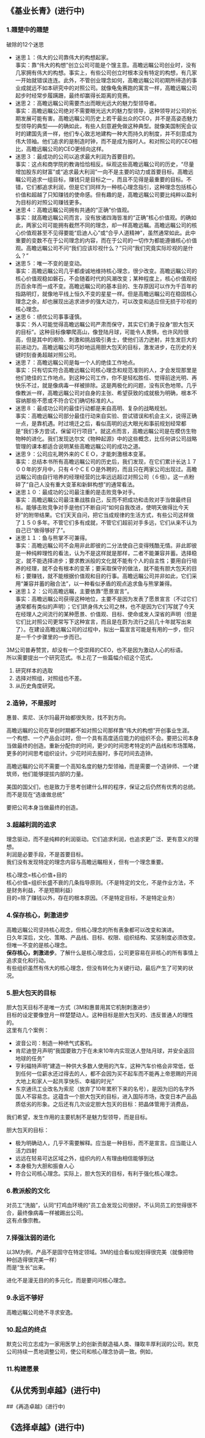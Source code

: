 
## 《基业长青》(进行中)
### 1.翘楚中的翘楚
破除的12个迷思
- 迷思１：伟大的公司靠伟大的构想起家。  
事实：靠“伟大的构想”创立公司可能是个馊主意。高瞻远瞩公司创业时，没有几家拥有伟大的构想。事实上，有些公司创立时根本没有特定的构想，有几家一开始就错误连连。此外，不管创业理念如何，高瞻远瞩公司初期所缔造的事业成就远不如本研究中的对照公司。就像龟兔赛跑的寓言一样，高瞻远瞩公司起步时经常步履蹒跚，最终却赢得长距离的竞赛。  
- 迷思２：高瞻远瞩公司需要杰出而眼光远大的魅力型领导者。  
事实：高瞻远瞩公司绝对不需要眼光远大的魅力型领导，这种领导对公司的长期发展可能有害。高瞻远瞩公司历史上若干最出众的CEO，并不是高姿态魅力型领导的典型——的确如此，有些人刻意避免做这种典型。就像美国制宪会议时的建国先贤一样，他们专心致志地建构一种大而持久的制度，并不刻意成为伟大领袖。他们追求的是制造时钟，而不是成为报时人。和对照公司的CEO相比，高瞻远瞩公司的CEO更倾向这样。
- 迷思３：最成功的公司以追求最大利润为首要目的。  
事实：这点和商学院的教诲恰恰相反。纵观这些高瞻远瞩公司的历史，“尽量增加股东的财富”或“追求最大利润”一向不是主要的动力或首要目标。高瞻远瞩公司追求一组目标，赚钱只是目标之一，而且不见得是最重要的目标。不错，它们都追求利润，但是它们同样为一种核心理念指引，这种理念包括核心价值和超越了只知赚钱的使命感。但有趣的是，高瞻远瞩公司要比纯粹以盈利为目标的对照公司赚钱更多。
- 迷思４：高瞻远瞩公司拥有共通的“正确”价值观。  
事实：就高瞻远瞩公司而言，没有放诸四海皆准的“正确”核心价值观。的确如此，两家公司可能拥有截然不同的理念，却一样高瞻远瞩。高瞻远瞩公司的核心价值观甚至不见得要能“启迪人心”或“合乎人道精神”，虽然通常如此。此中重要的变数不在于公司理念的内容，而在于公司的一切作为都能遵循核心价值观。高瞻远瞩公司不问“我们应该珍视什么？”只问“我们究竟实际珍视的是什么？”
- 迷思５：唯一不变的是变动。  
事实：高瞻远瞩公司几乎都虔诚地维持核心理念，很少改变。高瞻远瞩公司的核心价值观稳如磐石，不会随着时代的风潮改变；某种程度上，核心价值观经历百余年而一成不变。高瞻远瞩公司的基本目的、生存原因可以作为千百年的指路明灯，就像地平线上恒久不变的星星一样。但是高瞻远瞩公司在稳固核心理念之余，却也展现出追求进步的强大动力，可以改变和适应但无损于珍视的核心理念。
- 迷思６：绩优公司事事谨慎。  
事实：外人可能觉得高瞻远瞩公司严肃而保守，其实它们勇于投身“胆大包天的目标”。这种目标像攀爬高山，像登陆月球，可能令人畏惧，也许风险很高，但是其中的艰险、刺激和挑战吸引勇士，使他们活力迸射，并生发巨大的前进动力。高瞻远瞩公司巧妙地运用胆大包天的目标，激发进步，在历史的关键时刻奋勇超越对照公司。
- 迷思７：高瞻远瞩公司是每一个人的绝佳工作地点。  
事实：只有切实符合高瞻远瞩公司核心理念和规范准则的人，才会发现那里是他们绝佳的工作地点。到这种公司工作，你不是轻松胜任、觉得前途光明、再快乐不过，就是像病毒一样被排除。这是两极化的问题，没有灰色地带。几乎像教派一样，高瞻远瞩公司对自身的主张、希望获致的成就极为明确，根本不容纳那些不愿或不符合它们确切标准的人。
- 迷思８：最成功公司的最佳行动都是来自高明、复杂的战略规划。  
事实：高瞻远瞩公司部分最佳行动来自实验、尝试错误和机会主义，说得正确一点，是靠机遇。时过境迁之后，看似高明的远大眼光和事前规划经常都是“我们多方尝试，保留可行项目”。就这点而言，高瞻远瞩公司是在模仿生物物种的进化。我们发现达尔文《物种起源》中的这些概念，比任何讲公司战略管理的课本都适合说明某些高瞻远瞩公司的成功之道。  
- 迷思９：公司应礼聘外来的ＣＥＯ，才能刺激根本变革。  
事实：总结本书所有高瞻远瞩公司的历史后，我们发现，在它们累计长达１７００年的岁月中，只有４个ＣＥＯ是外聘的，而且只在两家公司出现过。高瞻远瞩公司由自行培养的经理经营的比率远远超过对照公司（６倍）。这一点粉碎了“自己人没有重大变革和新鲜构想”的通常看法。
- 迷思１０：最成功的公司最注重的是击败竞争对手。  
事实：高瞻远瞩公司最注重战胜自己，反而不把成功和击败对手当做最终目标。能够击败竞争对手是他们不断自问“如何自我改进，使明天做得比今天好”的附带结果。它们天天自问，把它当成规律的生活方式，有些公司这样做了１５０多年。不管它们多有成就，不管它们超前对手多远，它们从来不认为自己已“做得够好了”。
- 迷思１１：鱼与熊掌不可兼得。  
事实：高瞻远瞩公司不会用非此即彼的二分法使自己变得残酷无情。非此即彼是一种纯粹理性的看法，认为不是这样就是那样，二者不能兼容并蓄。选择稳定，就不能选择进步；要求教派般的文化就不能有个人的自主性；要用自行培养的经理，就不会有根本的变革；要采取保守的做法，就不能有胆大包天的目标；要赚钱，就不能根据价值观和目的行事。高瞻远瞩公司并非如此，它们采用“兼容并蓄的融合法”，以一种看似矛盾的观点追求鱼与熊掌兼得。
- 迷思１２：公司高瞻远瞩，主要依靠“愿景宣言”。  
事实：高瞻远瞩公司获得这种地位，主要不是因为发表了愿景宣言（不过它们通常都有类似的声明）；它们跻身伟大公司之林，也不是因为它们写就了今天在经理人之间流行的某种愿景、价值观、目标、使命或发人深省的声明（但是它们比对照公司更常写下这种宣言，而且是在蔚为流行之前几十年就写出来了）。在建设高瞻远瞩公司的过程中，拟出一篇宣言可能是有用的一步，但只是一千个步骤里的一步而已。　


3M公司普寿赞赏，却没有一个受崇拜的CEO，也不是因为激动人心的标语。  
所以需要提出一个研究范式。书上花了一些篇幅介绍这个范式，
1. 研究样本的选取
2. 选择对照组，对照组也不差。
3. 从历史角度研究。


### 2.造钟，不是报时

惠普、索尼、沃尔玛最开始都很失败，找不到方向。  

高瞻远瞩的公司在草创时期都不如对照公司那样靠“伟大的构想”开创事业生涯。  
一个构想、一个产品会过时，但一个具有高度适应能力的组织不会。要把公司本身当做最终的创造。重新分配你的时间，更少的时间思考特定的产品线和市场策略，更多的时间思考组织设计。少花时间去报时，多花时间去造钟。  

高瞻远瞩的公司不需要一个高知名度的魅力型领袖，而是需要一个造钟师、一个建筑师，他们能够提拔内部的力量。  

美国的国父们，也是致力于思考创建什么样的程序，保证之后仍然有优秀的总统。而不是现在“选谁做总统”  

要把公司本身当做最终的创造。  
### 3.超越利润的追求

理念驱动，而不是纯粹的利润驱动。它们追求利润，也追求更广泛、更有意义的理想。  
利润是必要手段，不是首要目标。  
我们没有发现特定的理念内容与高瞻远瞩相关，但有一个理念重要。  

核心理念=核心价值+目的  
核心价值=组织长盛不衰的几条指导原则。（不是特定的文化，不是作业方法，不是财务利益，不是短期利益）  
目的=除了赚钱以外，存在的根本原因。（不是特定目标，不是特定业务）  


### 4.保存核心，刺激进步

高瞻远瞩公司坚持核心观念，但核心理念的所有表象都可以改变和演进。  
日久年深后，文化、策略、产品线、目标、权限、组织结构、奖惩制度必须改变。但唯一不变的是核心理念。  
**保存核心，刺激进步**。了解什么是核心理念后，公司更容易在非核心的所有事情上追求变化和行动。  
有些组织虽然有伟大的核心理念，但没有转化为关键行动，最后产生了可笑的状况。  

### 5.胆大包天的目标
胆大包天目标不是唯一方式（3M和惠普用其它机制刺激进步）  
目标的设定要像登月一样楚楚动人。这种目标是胆大包天的、违反普通人的理性的。  
这里有几个案例：
- 波音公司：制造一种喷气式客机。
- 肯尼迪登月声明“我国要致力于在未来10年内实现送人登陆月球，并安全返回地球的任务”
- 亨利福特声明“建造一种供大多数人使用的汽车，这种汽车价格会非常低，低到任何一位薪水还过得去的人，都不会因为买不起车而不能再上帝恩赐的开阔大地上和家人一起共享快乐、幸福的时光”
- 东京通讯工业改名为索尼（放弃了10年累积下来的名号），是因为旧的名字外国人不容易念。这蕴含一个胆大包天的目标，进入国际市场，改变日本产品品质低劣的形象。之后还有几次设定胆大包天的目标：把晶体管用于消费品，

我们希望，发生作用的主要机制不是魅力型领导，而是目标。  


胆大包天的目标：
- 极为明确动人，几乎不需要解释。应当是一种目标，而不是宣言。应当能让人活力四射
- 远远在轻易可达区域之外，组织内的人有理由相信能够到达
- 本身极为大胆和振奋人心
- 符合公司核心理念。实际上，胆大包天的目标，有利于强化核心理念。


### 6.教派般的文化
对员工“洗脑”，认同“打鸡血环境的”员工会发现公司很好。不认同员工的觉得很不合，最终像病毒一样被踢出公司。  
这有点像宗教。

### 7.择强汰弱的进化
以3M为例，产品不是固守在特定领域。3M的组合看似规划得很完美（就像把物种创造得很完美一样）  
而是“生长”出来。  

进化不是漫无目的的多元化，而是要问问核心理念。

### 9.永远不够好

高瞻远瞩公司绝不寻求安逸。  



### 10.起点的终点

默克公司立志成为一家用医学上的创新贡献造福人类、赚取丰厚利润的公司。默克公司持续一贯地调整公司，使公司和核心理念协调一致。例如，


### 11.构建愿景




## 《从优秀到卓越》(进行中)

##《再造卓越》(进行中)
## 《选择卓越》(进行中)
